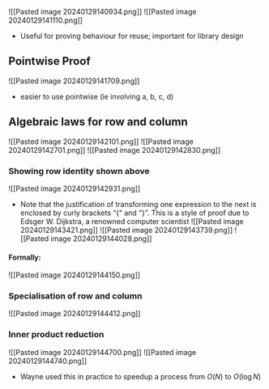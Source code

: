 ![[Pasted image 20240129140934.png]]
![[Pasted image 20240129141110.png]]
- Useful for proving behaviour for reuse; important for library design
## Pointwise Proof
![[Pasted image 20240129141709.png]]
- easier to use pointwise (ie involving a, b, c, d)
## Algebraic laws for row and column
![[Pasted image 20240129142101.png]]
![[Pasted image 20240129142701.png]]
![[Pasted image 20240129142830.png]]
### Showing row identity shown above
![[Pasted image 20240129142931.png]]
- Note that the justification of transforming one expression to the next is enclosed by curly brackets “{“ and “}”. This is a style of proof due to Edsger W. Dijkstra, a renowned computer scientist
![[Pasted image 20240129143421.png]]
![[Pasted image 20240129143739.png]]
![[Pasted image 20240129144028.png]]
#### Formally:
![[Pasted image 20240129144150.png]]
### Specialisation of row and column
![[Pasted image 20240129144412.png]]
### Inner product reduction
![[Pasted image 20240129144700.png]]
![[Pasted image 20240129144740.png]]
- Wayne used this in practice to speedup a process from $O(N)$ to $O(\log{N})$
